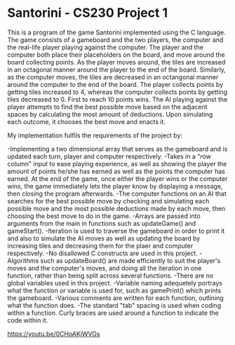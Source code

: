 # Santorini - CS230 Project 1

This is a program of the game Santorini implemented using the C language. The game consists of a gameboard and the two players, the computer and the real-life player playing against the computer. The player and the computer both place their placeholders on the board, and move around the board collecting points. As the player moves around, the tiles are increased in an octagonal manner around the player to the end of the board. Similarly, as the computer moves, the tiles are decreased in an octangonal manner around the computer to the end of the board. The player collects points by getting tiles increased to 4, whereas the computer collects points by getting tiles decreased to 0.  First to reach 10 points wins. The AI playing against the player attempts to find the best possible move based on the adjacent spaces by calculating the most amount of deductions. Upon simulating each outcome, it chooses the best move and enacts it.

My implementation fulfils the requirements of the project by:

-Implementing a two dimensional array that serves as the gameboard and is updated each turn, player and computer respectively.
-Takes in a "row column" input to ease playing experience, as well as showing the player the amount of points he/she has earned as well as the points the computer has earned. At the end of the game, once either the player wins or the computer wins, the game immediately lets the player know by displaying a message, then closing the program afterwards.
-The computer functions on an AI that searches for the best possible move by checking and simulating each possible move and the most possible deductions made by each move, then choosing the best move to do in the game.
-Arrays are passed into arguments from the main in functions such as updateGame() and gameStart().
-Iteration is used to traverse the gameboard in order to print it and also to simulate the AI moves as well as updating the board by increasing tiles and decreasing them for the plaer and computer respectively.
-No disallowed C constructs are used in this project.
-Algorithms such as updateBoard() are made efficiently to suit the player's moves and the computer's moves, and doing all the iteration in one function, rather than being split across several functions.
-There are no global variables used in this project.
-Variable naming adequetely portrays what the function or variable is used for, such as gamePrint() which prints the gameboard. 
-Various comments are written for each function, outlining what the function does.
-The standard "tab" spacing is used when coding within a function. Curly braces are used around a function to indicate the code within it.


https://youtu.be/0CHoAKjWVGs